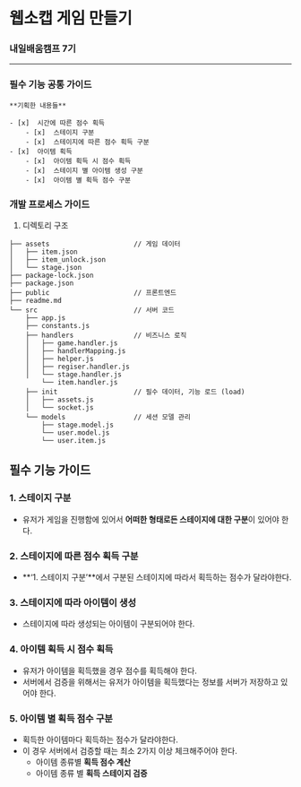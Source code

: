 # 웹소캡 게임 만들기
### 내일배움캠프 7기

---

###  필수 기능 공통 가이드
    
    **기획한 내용들**
    
    - [x]  시간에 따른 점수 획득
        - [x]  스테이지 구분
        - [x]  스테이지에 따른 점수 획득 구분
    - [x]  아이템 획득
        - [x]  아이템 획득 시 점수 획득
        - [x]  스테이지 별 아이템 생성 구분
        - [x]  아이템 별 획득 점수 구분
  
### 개발 프로세스 가이드

  
  1.  디렉토리 구조

    ├── assets                     // 게임 데이터
    │   ├── item.json
    │   ├── item_unlock.json
    │   └── stage.json
    ├── package-lock.json
    ├── package.json
    ├── public                     // 프론트엔드 
    ├── readme.md
    └── src                        // 서버 코드
        ├── app.js
        ├── constants.js
        ├── handlers               // 비즈니스 로직 
        │   ├── game.handler.js
        │   ├── handlerMapping.js
        │   ├── helper.js
        │   ├── regiser.handler.js
        │   └── stage.handler.js
            └── item.handler.js
        ├── init                   // 필수 데이터, 기능 로드 (load)
        │   ├── assets.js
        │   └── socket.js
        └── models                 // 세션 모델 관리
            ├── stage.model.js
            └── user.model.js
            └── user.item.js

## 필수 기능 가이드

### **1. 스테이지 구분**

- 유저가 게임을 진행함에 있어서 **어떠한 형태로든 스테이지에 대한 구분**이 있어야 한다.
  
### **2. 스테이지에 따른 점수 획득 구분**

- **‘1. 스테이지 구분’**에서 구분된 스테이지에 따라서 획득하는 점수가 달라야한다.
  
### **3. 스테이지에 따라 아이템이 생성**

- 스테이지에 따라 생성되는 아이템이 구분되어야 한다.

### **4. 아이템 획득 시 점수 획득**

- 유저가 아이템을 획득했을 경우 점수를 획득해야 한다.
- 서버에서 검증을 위해서는 유저가 아이템을 획득했다는 정보를 서버가 저장하고 있어야 한다.

### **5. 아이템 별 획득 점수 구분**

- 획득한 아이템마다 획득하는 점수가 달라야한다.
- 이 경우 서버에서 검증할 때는 최소 2가지 이상 체크해주어야 한다.
    - 아이템 종류별 **획득 점수 계산**
    - 아이템 종류 별 **획득 스테이지 검증**
        